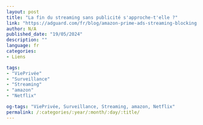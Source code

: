 ```yaml
---
layout: post
title: "La fin du streaming sans publicité s'approche-t'elle ?"
link: "https://adguard.com/fr/blog/amazon-prime-ads-streaming-blocking.html"
author: N/A
published_date: "19/05/2024"
description: ""
language: fr
categories:
- Liens

tags:
- "ViePrivée"
- "Surveillance"
- "Streaming"
- "amazon"
- "Netflix"

og-tags: "ViePrivée, Surveillance, Streaming, amazon, Netflix"
permalink: /:categories/:year/:month/:day/:title/
---
```

